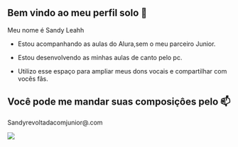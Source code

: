 ## Bem vindo ao meu perfil solo 🎤

Meu nome é Sandy Leahh

- Estou acompanhando as aulas do Alura,sem o meu parceiro Junior.

- Estou desenvolvendo as minhas aulas de canto pelo pc.

- Utilizo esse espaço para ampliar meus dons vocais e compartilhar com vocês fâs.

## Você pode me mandar suas composiçôes pelo 📫
Sandyrevoltadacomjunior@.com

![](https://media.tenor.com/U-4uDJ2z_AEAAAAM/sandy-as-brasileiras.gif)

